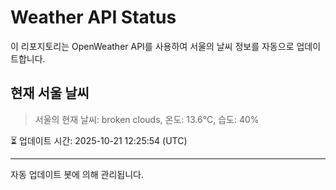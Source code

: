 
# Weather API Status

이 리포지토리는 OpenWeather API를 사용하여 서울의 날씨 정보를 자동으로 업데이트합니다.

## 현재 서울 날씨
> 서울의 현재 날씨: broken clouds, 온도: 13.6°C, 습도: 40%

⏳ 업데이트 시간: 2025-10-21 12:25:54 (UTC)

---
자동 업데이트 봇에 의해 관리됩니다.
